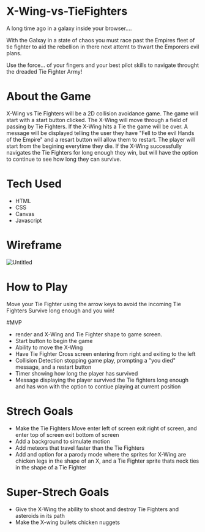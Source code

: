 # X-Wing-vs-TieFighters

A long time ago in a galaxy inside your browser....

With the Galxay in a state of chaos you must race past the Empires fleet of tie fighter to aid the rebellion in there next attemt to thwart the Emporers evil plans. 

Use the force... of your fingers and your best pilot skills to navigate throught the dreaded Tie Fighter Army!

# About the Game

X-Wing vs Tie Fighters will be a 2D collision avoidance game. The game will start with a start button clicked. The X-Wing will move through a field of passing by Tie Fighters. If the X-Wing hits a Tie the game will be over. A message will be displayed telling the user they have "Fell to the evil Hands of the Empire" and a resart button will allow them to restart. The player will start from the begining everytime they die. If the X-Wing successfully navigates the Tie Fighters for long enough they win, but will have the option to continue to see how long they can survive. 

# Tech Used
* HTML
* CSS
* Canvas
* Javascript

# Wireframe
![Untitled](https://user-images.githubusercontent.com/116519447/204971379-3ef50bfd-4337-4374-a654-3c67788dfa36.png)




# How to Play
Move your Tie Fighter using the arrow keys to avoid the incoming Tie Fighters 
Survive long enough and you win!

#MVP 
* render and X-Wing and Tie Fighter shape to game screen.
* Start button to begin the game
* Ability to move the X-Wing
* Have Tie Fighter Cross screen entering from right and exiting to the left 
* Collision Detection stopping game play, prompting a "you died" message, and a restart button 
* Timer showing how long the player has survived
* Message displaying the player survived the Tie fighters long enough and has won with the option to contiue playing at current position

# Strech Goals
* Make the Tie Fighters Move enter left of screen exit right of screen, and enter top of screen exit bottom of screen
* Add a background to simulate motion
* Add meteors that travel faster than the Tie Fighters
* Add and option for a parody mode where the sprites for X-Wing are chicken legs in the shape of an X, and a Tie Fighter sprite thats neck ties in the shape of a Tie Fighter

# Super-Strech Goals
* Give the X-Wing the ability to shoot and destroy Tie Fighters and asteroids in its path
* Make the X-wing bullets chicken nuggets 

